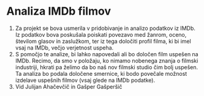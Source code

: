 # Analiza IMDb filmov

<ol>
  <li> Za projekt se bova usmerila v pridobivanje in analizo podatkov iz IMDb. Iz podatkov bova poskušala 
poiskati povezavo med žanrom, oceno, številom glasov in zaslužkom, ter iz tega določiti profil filma, 
    ki bi imel vsaj na IMDb, večjo verjetnost uspeha. </li>
  <li> S pomočjo te analize, bi lahko napovedali ali bo določen film uspešen na IMDb. Recimo, da smo v 
položaju, ko nimamo nobenega znanja o filmski industriji, hkrati pa želimo da bo naš nov filmski 
studio čim bolj uspešen. Ta analiza bo podala določene smernice, ki bodo povečale možnost izdelave 
  uspešnih filmov (vsaj glede na IMDb podatke). </li>
  <li> Vid Julijan Ahačevčič in Gašper Gašperšič </li>
</ol>
